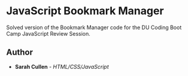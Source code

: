 # JavaScript Bookmark Manager

Solved version of the Bookmark Manager code for the DU Coding Boot Camp JavaScript Review Session.

## Author

* **Sarah Cullen** - *HTML/CSS/JavaScript*
